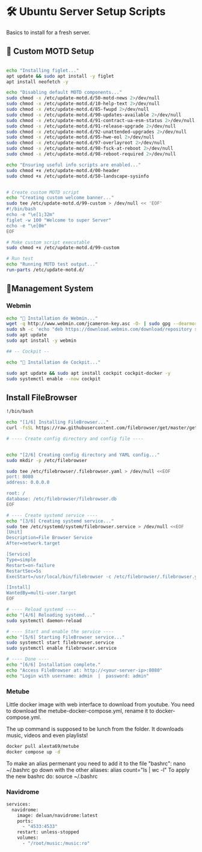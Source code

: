 # 🛠️ Ubuntu Server Setup Scripts 

Basics to install for a fresh server.


## 📜 Custom MOTD Setup

```bash

echo "Installing figlet..."
apt update && sudo apt install -y figlet
apt install neofetch -y

echo "Disabling default MOTD components..."
sudo chmod -x /etc/update-motd.d/50-motd-news 2>/dev/null
sudo chmod -x /etc/update-motd.d/10-help-text 2>/dev/null
sudo chmod -x /etc/update-motd.d/85-fwupd 2>/dev/null
sudo chmod -x /etc/update-motd.d/90-updates-available 2>/dev/null
sudo chmod -x /etc/update-motd.d/91-contract-ua-esm-status 2>/dev/null
sudo chmod -x /etc/update-motd.d/91-release-upgrade 2>/dev/null
sudo chmod -x /etc/update-motd.d/92-unattended-upgrades 2>/dev/null
sudo chmod -x /etc/update-motd.d/95-hwe-eol 2>/dev/null
sudo chmod -x /etc/update-motd.d/97-overlayroot 2>/dev/null
sudo chmod -x /etc/update-motd.d/98-fsck-at-reboot 2>/dev/null
sudo chmod -x /etc/update-motd.d/98-reboot-required 2>/dev/null

echo "Ensuring useful info scripts are enabled..."
sudo chmod +x /etc/update-motd.d/00-header
sudo chmod +x /etc/update-motd.d/50-landscape-sysinfo


# Create custom MOTD script
echo "Creating custom welcome banner..."
sudo tee /etc/update-motd.d/99-custom > /dev/null << 'EOF'
#!/bin/bash
echo -e "\e[1;32m"
figlet -w 100 "Welcome to super Server"
echo -e "\e[0m"
EOF

# Make custom script executable
sudo chmod +x /etc/update-motd.d/99-custom

# Run test
echo "Running MOTD test output..."
run-parts /etc/update-motd.d/

```
## 🔧Management System 


### Webmin

```bash
echo "🔧 Installation de Webmin..."
wget -q http://www.webmin.com/jcameron-key.asc -O- | sudo gpg --dearmor -o /etc/apt/trusted.gpg.d/webmin.gpg
sudo sh -c 'echo "deb https://download.webmin.com/download/repository sarge contrib" > /etc/apt/sources.list.d/webmin.list'
sudo apt update
sudo apt install -y webmin
```

```bash
## -- Cockpit --

echo "🔧 Installation de Cockpit..."

sudo apt update && sudo apt install cockpit cockpit-docker -y
sudo systemctl enable --now cockpit

```


##  Install FileBrowser 

```bash
!/bin/bash

echo "[1/6] Installing FileBrowser..."
curl -fsSL https://raw.githubusercontent.com/filebrowser/get/master/get.sh | bash

# ---- Create config directory and config file ----


echo "[2/6] Creating config directory and YAML config..."
sudo mkdir -p /etc/filebrowser

sudo tee /etc/filebrowser/.filebrowser.yaml > /dev/null <<EOF
port: 8080
address: 0.0.0.0

root: /
database: /etc/filebrowser/filebrowser.db
EOF

# ---- Create systemd service ----
echo "[3/6] Creating systemd service..."
sudo tee /etc/systemd/system/filebrowser.service > /dev/null <<EOF
[Unit]
Description=File Browser Service
After=network.target

[Service]
Type=simple
Restart=on-failure
RestartSec=5s
ExecStart=/usr/local/bin/filebrowser -c /etc/filebrowser/.filebrowser.yaml

[Install]
WantedBy=multi-user.target
EOF

# ---- Reload systemd ----
echo "[4/6] Reloading systemd..."
sudo systemctl daemon-reload

# ---- Start and enable the service ----
echo "[5/6] Starting FileBrowser service..."
sudo systemctl start filebrowser.service
sudo systemctl enable filebrowser.service

# ---- Done ----
echo "[6/6] Installation complete."
echo "Access FileBrowser at: http://<your-server-ip>:8080"
echo "Login with username: admin  |  password: admin"
```

### Metube

Little docker image with web interface to download from youtube. You need to download the metube-docker-compose.yml, rename it to docker-compose.yml.

The up command is supposed to be lunch from the folder. It downloads music, videos and even playlists!

```bash
docker pull alexta69/metube
docker compose up -d
```


To make an alias permenant you need to add it to the file "bashrc": 
nano ~/.bashrc
go down with the other aliases:
alias count="ls | wc -l"
To apply the new bashrc do:
source ~/.bashrc


### Navidrome

```bash
services:
  navidrome:
    image: deluan/navidrome:latest
    ports:
      - "4533:4533"
    restart: unless-stopped
    volumes:
      - "/root/music:/music:ro"
```

